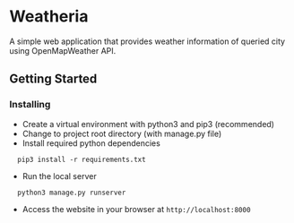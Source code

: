 # Weatheria
A simple web application that provides weather information of queried city using OpenMapWeather API.

## Getting Started

### Installing
* Create a virtual environment with python3 and pip3 (recommended)
* Change to project root directory (with manage.py file)
* Install required python dependencies 
```
  pip3 install -r requirements.txt
```
* Run the local server
```
  python3 manage.py runserver
```
* Access the website in your browser at ```http://localhost:8000```
